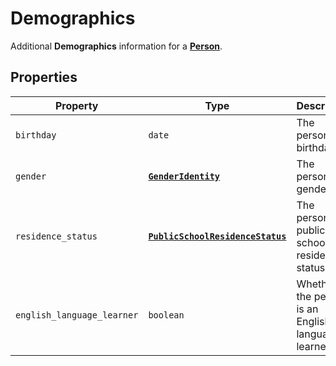 # Demographics
Additional **Demographics** information for a **[Person](person)**.

## Properties

| Property | Type | Description |
| -------- | ---- | ----------- |
| `birthday` | `date` | The person's birthday! 🎉 |
| `gender` | **[`GenderIdentity`](enums/gender-identity)** | The person's gender. |
| `residence_status` | **[`PublicSchoolResidenceStatus`](enums/public-school-residence-status)** | The person's public school residence status. |
| `english_language_learner` | `boolean` | Whether the person is an English language learner. |
